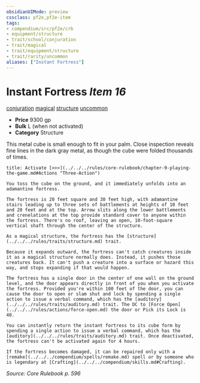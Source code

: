 ```yaml
---
obsidianUIMode: preview
cssclass: pf2e,pf2e-item
tags:
- compendium/src/pf2e/crb
- equipment/structure
- trait/school/conjuration
- trait/magical
- trait/equipment/structure
- trait/rarity/uncommon
aliases: ["Instant Fortress"]
---
```

# Instant Fortress *Item 16*  
[conjuration](conjuration.md)  [magical](magical.md)  [structure](structure.md)  [uncommon](uncommon.md)  

- **Price** 9300 gp
- **Bulk** L (when not activated)
- **Category** Structure

This metal cube is small enough to fit in your palm. Close inspection reveals fine lines in the dark gray metal, as though the cube were folded thousands of times.

```ad-embed-ability
title: Activate [>>>](../../../rules/core-rulebook/chapter-9-playing-the-game.md#Actions "Three-Action")

You toss the cube on the ground, and it immediately unfolds into an adamantine fortress.

The fortress is 20 feet square and 30 feet high, with adamantine stairs leading up to three sets of battlements at heights of 10 feet and 20 feet and at the top. Arrow slits along the lower battlements and crenelations at the top provide standard cover to anyone within the fortress. There's no roof, leaving an open, 10-foot-square vertical shaft through the center of the structure.

As a magical structure, the fortress has the [structure](../../../rules/traits/structure.md) trait.

Because it expands outward, the fortress can't catch creatures inside it as a magical structure normally does. Instead, it pushes those creatures back. It can't push a creature into a surface or hazard this way, and stops expanding if that would happen.

The fortress has a single door in the center of one wall on the ground level, and the door appears directly in front of you when you activate the fortress. Provided you're within 100 feet of the door, you can cause the door to open or slam shut and lock by spending a single action to issue a verbal command, which has the [auditory](../../../rules/traits/auditory.md) trait. The DC to [Force Open](../../../rules/actions/force-open.md) the door or Pick its Lock is 40.

You can instantly return the instant fortress to its cube form by spending a single action to issue a verbal command, which has the [auditory](../../../rules/traits/auditory.md) trait. Once deactivated, the fortress can't be activated again for 4 hours.

If the fortress becomes damaged, it can be repaired only with a [remake](../../../compendium/spells/remake.md) spell or by someone who is legendary at [Crafting](../../../compendium/skills.md#Crafting).
```

*Source: Core Rulebook p. 596*
